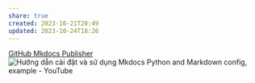 ```yaml
---
share: true
created: 2023-10-21T20:49
updated: 2023-10-24T18:26
---
```

[GitHub Mkdocs Publisher](GitHub%20Mkdocs%20Publisher.md#)
![Hướng dẫn cài đặt và sử dụng Mkdocs Python and Markdown config, example - YouTube](https://youtu.be/TMpZulzUfDw)
